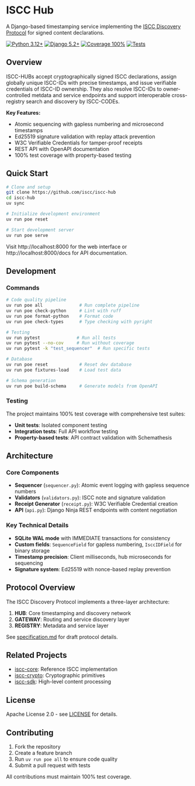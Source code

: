 # ISCC Hub

A Django-based timestamping service implementing the
[ISCC Discovery Protocol](docs/specification.md) for signed content declarations.

[![Python 3.12+](https://img.shields.io/badge/python-3.12+-blue.svg)](https://www.python.org/downloads/)
[![Django 5.2+](https://img.shields.io/badge/django-5.2+-green.svg)](https://www.djangoproject.com/)
[![Coverage 100%](https://img.shields.io/badge/coverage-100%25-brightgreen.svg)](#testing)
[![Tests](https://github.com/iscc/iscc-hub/actions/workflows/test.yml/badge.svg?branch=main)](https://github.com/iscc/iscc-hub/actions/workflows/test.yml)

## Overview

ISCC-HUBs accept cryptographically signed ISCC declarations, assign globally unique ISCC-IDs with
precise timestamps, and issue verifiable credentials of ISCC-ID ownership. They also resolve
ISCC-IDs to owner-controlled metdata and service endpoints and support interoperable cross-registry
search and discovery by ISCC-CODEs.

**Key Features:**

- Atomic sequencing with gapless numbering and microsecond timestamps
- Ed25519 signature validation with replay attack prevention
- W3C Verifiable Credentials for tamper-proof receipts
- REST API with OpenAPI documentation
- 100% test coverage with property-based testing

## Quick Start

```bash
# Clone and setup
git clone https://github.com/iscc/iscc-hub
cd iscc-hub
uv sync

# Initialize development environment
uv run poe reset

# Start development server
uv run poe serve
```

Visit http://localhost:8000 for the web interface or http://localhost:8000/docs for API
documentation.

## Development

### Commands

```bash
# Code quality pipeline
uv run poe all              # Run complete pipeline
uv run poe check-python     # Lint with ruff
uv run poe format-python    # Format code
uv run poe check-types      # Type checking with pyright

# Testing
uv run pytest              # Run all tests
uv run pytest --no-cov     # Run without coverage
uv run pytest -k "test_sequencer"  # Run specific tests

# Database
uv run poe reset            # Reset dev database
uv run poe fixtures-load    # Load test data

# Schema generation
uv run poe build-schema     # Generate models from OpenAPI
```

### Testing

The project maintains 100% test coverage with comprehensive test suites:

- **Unit tests**: Isolated component testing
- **Integration tests**: Full API workflow testing
- **Property-based tests**: API contract validation with Schemathesis

## Architecture

### Core Components

- **Sequencer** (`sequencer.py`): Atomic event logging with gapless sequence numbers
- **Validators** (`validators.py`): ISCC note and signature validation
- **Receipt Generator** (`receipt.py`): W3C Verifiable Credential creation
- **API** (`api.py`): Django Ninja REST endpoints with content negotiation

### Key Technical Details

- **SQLite WAL mode** with IMMEDIATE transactions for consistency
- **Custom fields**: `SequenceField` for gapless numbering, `IsccIDField` for binary storage
- **Timestamp precision**: Client milliseconds, hub microseconds for sequencing
- **Signature system**: Ed25519 with nonce-based replay prevention

## Protocol Overview

The ISCC Discovery Protocol implements a three-layer architecture:

1. **HUB**: Core timestamping and discovery network
2. **GATEWAY**: Routing and service discovery layer
3. **REGISTRY**: Metadata and service layer

See [specification.md](docs/specification.md) for draft protocol details.

## Related Projects

- [iscc-core](https://github.com/iscc/iscc-core): Reference ISCC implementation
- [iscc-crypto](https://github.com/iscc/iscc-crypto): Cryptographic primitives
- [iscc-sdk](https://github.com/iscc/iscc-sdk): High-level content processing

## License

Apache License 2.0 - see [LICENSE](LICENSE) for details.

## Contributing

1. Fork the repository
2. Create a feature branch
3. Run `uv run poe all` to ensure code quality
4. Submit a pull request with tests

All contributions must maintain 100% test coverage.
